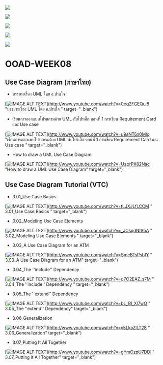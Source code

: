 ![](http://www.plantuml.com/plantuml/img/SoWkIImgAStDuR8gICqlo4crKaWiLd1CoStCu-BAIwtCJInIiAdHrOKAQMJavwKaQaA4D98JYpIv75BpKe3w0G00)

![](http://www.plantuml.com/plantuml/img/SoWkIImgAStDuT8eoCZFIzLKI2nMS4p9pSpZuj8epWNAGOLrTUsWuX3XyiIIv0o8i0Q4pUMGcfS2D0a0)

![](http://www.plantuml.com/plantuml/img/SoWkIImgAStDuRBAJIqkphJYiYhApqlCISbNi598B5RmJSqpuafCBialKiXBhSnDB89oh59Byc4AJBWSKlDIW6O00000)

![](http://www.plantuml.com/plantuml/img/SoWkIImgAStDuR9AoodDJhLIiD7DIKqhqLNGo4WiqKGIBSfCpm09boWKPsGMeKYL5W35ir8JyugHHLFoo_E0uiKP-Qb0SOVKl1IWDG00)

![](http://www.plantuml.com/plantuml/img/SoWkIImgAStDuT98oyzFqLJGpKbDAz6rKz38JalMX0iMPQPdW4LparFoyn9pKeeHSgK588danEnKX5XAVdaUM7cs9fT3QbuAq080)








# OOAD-WEEK08

## Use Case Diagram (ภาษาไทย)
* บรรยายเรื่อง UML โดย อ.ปานใจ  

[![IMAGE ALT TEXT](http://img.youtube.com/vi/0eq2FGEQul8/0.jpg)](http://www.youtube.com/watch?v=0eq2FGEQul8 "บรรยายเรื่อง UML โดย อ.ปานใจ  " target="_blank") 

* เรียนการออกแบบโปรแกรมด้วย UML กับโปรเอิ๊ก ตอนที่ 1 การเขียน Requirement Card และ Use case   

[![IMAGE ALT TEXT](http://img.youtube.com/vi/u9sNT6x0Mlo/0.jpg)](http://www.youtube.com/watch?v=u9sNT6x0Mlo "เรียนการออกแบบโปรแกรมด้วย UML กับโปรเอิ๊ก ตอนที่ 1 การเขียน Requirement Card และ Use case " target="_blank") 

* How to draw a UML Use Case Diagram

[![IMAGE ALT TEXT](http://img.youtube.com/vi/UzprPX82Nac/0.jpg)](http://www.youtube.com/watch?v=UzprPX82Nac "How to draw a UML Use Case Diagram" target="_blank") 

## Use Case Diagram Tutorial (VTC)

* 3.01_Use Case Basics  

[![IMAGE ALT TEXT](http://img.youtube.com/vi/tLJXJLfLCCM/0.jpg)](http://www.youtube.com/watch?v=tLJXJLfLCCM " 3.01_Use Case Basics " target="_blank") 

* 3.02_Modeling Use Case Elements  

[![IMAGE ALT TEXT](http://img.youtube.com/vi/_JCsqdNf8bA/0.jpg)](http://www.youtube.com/watch?v=_JCsqdNf8bA " 3.02_Modeling Use Case Elements " target="_blank") 
 
* 3.03_A Use Case Diagram for an ATM  

[![IMAGE ALT TEXT](http://img.youtube.com/vi/SmcBTsPsbIY/0.jpg)](http://www.youtube.com/watch?v=SmcBTsPsbIY " 3.03_A Use Case Diagram for an ATM" target="_blank") 

 

* 3.04_The ''include'' Dependency  

[![IMAGE ALT TEXT](http://img.youtube.com/vi/q7O2EAZ_s7M/0.jpg)](http://www.youtube.com/watch?v=q7O2EAZ_s7M " 3.04_The ''include'' Dependency " target="_blank") 

 

* 3.05_The ''extend'' Dependency  

[![IMAGE ALT TEXT](http://img.youtube.com/vi/bL_Bl_Xl7wQ/0.jpg)](http://www.youtube.com/watch?v=bL_Bl_Xl7wQ " 3.05_The ''extend'' Dependency" target="_blank") 

 
* 3.06_Generalization  

[![IMAGE ALT TEXT](http://img.youtube.com/vi/x5LkaZlLT28/0.jpg)](http://www.youtube.com/watch?v=x5LkaZlLT28 " 3.06_Generalization" target="_blank") 

 
* 3.07_Putting It All Together  

[![IMAGE ALT TEXT](http://img.youtube.com/vi/gYmOzpU7DDI/0.jpg)](http://www.youtube.com/watch?v=gYmOzpU7DDI " 3.07_Putting It All Together" target="_blank") 
 
